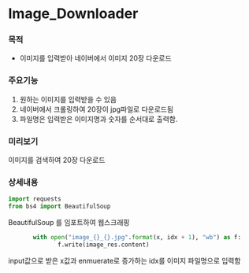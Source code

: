 # Image_Downloader

### 목적
- 이미지를 입력받아 네이버에서 이미지 20장 다운로드

### 주요기능
1. 원하는 이미지를 입력받을 수 있음
2. 네이버에서 크롤링하여 20장이 jpg파일로 다운로드됨
3. 파일명은 입력받은 이미지명과 숫자를 순서대로 출력함.

### 미리보기


이미지를 검색하여 20장 다운로드

### 상세내용
```python
import requests
from bs4 import BeautifulSoup
```
BeautifulSoup 를 임포트하여 웹스크래핑
```python
       with open("image_{}_{}.jpg".format(x, idx + 1), "wb") as f:
              f.write(image_res.content)
```
input값으로 받은 x값과 enmuerate로 증가하는 idx를 이미지 파일명으로 입력함




